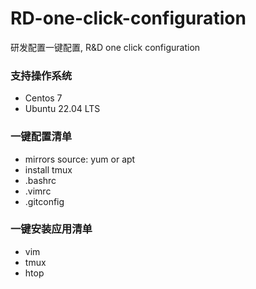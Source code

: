 # RD-one-click-configuration
研发配置一键配置, R&D one click configuration

### 支持操作系统
- Centos 7
- Ubuntu 22.04 LTS

### 一键配置清单
- mirrors source: yum or apt
- install tmux
- .bashrc
- .vimrc
- .gitconfig

### 一键安装应用清单
- vim
- tmux
- htop
